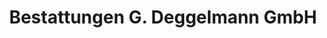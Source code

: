 ---
title: "Bestattungen G. Deggelmann GmbH"
url: /konstanz/bestattungen-g-deggelmann-gmbh/
shop: Bestattungen
---